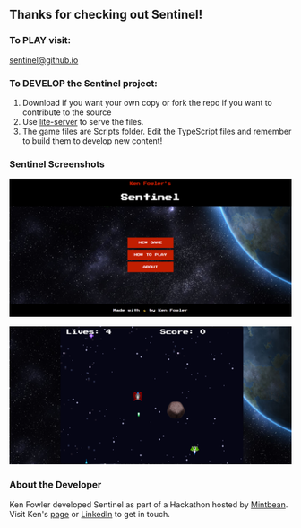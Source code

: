 ## Thanks for checking out Sentinel!

### To PLAY visit:

[sentinel@github.io](https://kenpfowler.github.io/)

### To DEVELOP the Sentinel project:

1. Download if you want your own copy or fork the repo if you want to contribute to the source
2. Use [lite-server](https://preview.npmjs.com/package/lite-server) to serve the files.
3. The game files are Scripts folder. Edit the TypeScript files and remember to build them to develop new content!

### Sentinel Screenshots

![Portal Photo: ](./hompage-assets/screenshot-homepage.png)

![Gameplay Photo: ](./hompage-assets/screenshot-game.png)

### About the Developer

Ken Fowler developed Sentinel as part of a Hackathon hosted by [Mintbean](https://mintbean.io/meets?sort=upcoming).
Visit Ken's [page](https://www.kennyf.ca/) or [LinkedIn](https://www.linkedin.com/in/kenpfowler/) to get in touch.
